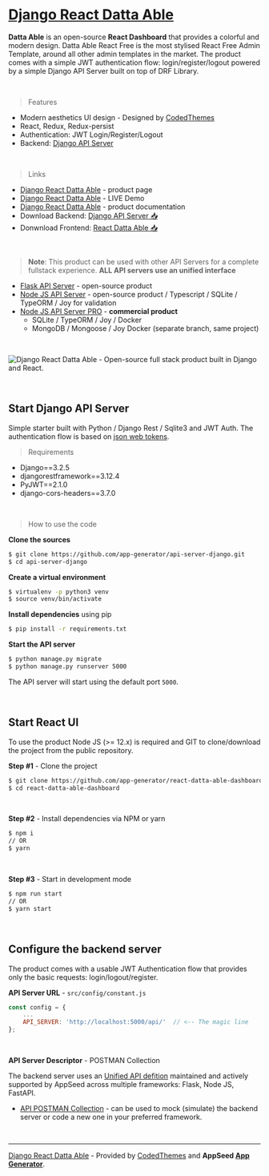 # [Django React Datta Able](https://appseed.us/product/django-react-datta-able)

**Datta Able** is an open-source **React Dashboard** that provides a colorful and modern design. Datta Able React Free is the most stylised React Free Admin Template, around all other admin templates in the market. The product comes with a simple JWT authentication flow: login/register/logout powered by a simple Django API Server built on top of DRF Library.

<br />

> Features

- Modern aesthetics UI design - Designed by [CodedThemes](https://codedthemes.com/)
- React, Redux, Redux-persist
- Authentication: JWT Login/Register/Logout
- Backend: [Django API Server](https://github.com/app-generator/api-server-django) 

<br />

> Links

- [Django React Datta Able](https://appseed.us/product/react-node-js-datta-able) - product page
- [Django React Datta Able](https://react-node-js-datta-able.appseed-srv1.com/) - LIVE Demo
- [Django React Datta Able](https://docs.appseed.us/products/react/node-js-datta-able) - product documentation
- Download Backend: [Django API Server 📥](https://github.com/app-generator/api-server-django/archive/refs/heads/main.zip)
- Donwnload Frontend: [React Datta Able 📥](https://github.com/app-generator/react-node-js-datta-able/archive/refs/heads/main.zip)  

<br >

> **Note**: This product can be used with other API Servers for a complete fullstack experience. **ALL API servers use an unified interface**

- [Flask API Server](https://github.com/app-generator/api-server-flask) - open-source product
- [Node JS API Server](https://github.com/app-generator/api-server-nodejs) - open-source product / Typescript / SQLite / TypeORM / Joy for validation
- [Node JS API Server PRO](https://github.com/app-generator/api-server-nodejs-pro) - **commercial product**
    - SQLite / TypeORM / Joy / Docker
    - MongoDB / Mongoose / Joy Docker (separate branch, same project)

<br />

![Django React Datta Able - Open-source full stack product built in Django and React.](https://user-images.githubusercontent.com/51070104/127129620-bae3b6b3-eb4f-4ad7-a694-5a3c1d6e37cb.png)

<br />

## Start Django API Server

Simple starter built with Python / Django Rest / Sqlite3 and JWT Auth. The authentication flow is based on [json web tokens](https://jwt.io).

> Requirements

- Django==3.2.5
- djangorestframework==3.12.4
- PyJWT==2.1.0
- django-cors-headers==3.7.0 

<br />

> How to use the code

**Clone the sources**

```bash
$ git clone https://github.com/app-generator/api-server-django.git
$ cd api-server-django
```

**Create a virtual environment**

```bash
$ virtualenv -p python3 venv
$ source venv/bin/activate
```

**Install dependencies** using pip

```bash
$ pip install -r requirements.txt
```

**Start the API server** 

```bash
$ python manage.py migrate
$ python manage.py runserver 5000
```

The API server will start using the default port `5000`. 

<br />

## Start React UI 

To use the product Node JS (>= 12.x) is required and GIT to clone/download the project from the public repository.

**Step #1** - Clone the project

```bash
$ git clone https://github.com/app-generator/react-datta-able-dashboard.git
$ cd react-datta-able-dashboard
```

<br >

**Step #2** - Install dependencies via NPM or yarn

```bash
$ npm i
// OR
$ yarn
```

<br />

**Step #3** - Start in development mode

```bash
$ npm run start 
// OR
$ yarn start
```

<br />

## Configure the backend server

The product comes with a usable JWT Authentication flow that provides only the basic requests: login/logout/register. 

**API Server URL** - `src/config/constant.js` 

```javascript
const config = {
    ...
    API_SERVER: 'http://localhost:5000/api/'  // <-- The magic line
};
```

<br />

**API Server Descriptor** - POSTMAN Collection

The backend server uses an [Unified API defition](https://docs.appseed.us/boilerplate-code/api-server/api-unified-definition) maintained and actively supported by AppSeed across multiple frameworks: Flask, Node JS, FastAPI.

- [API POSTMAN Collection](https://github.com/app-generator/api-unified-definition/blob/main/api.postman_collection.json) - can be used to mock (simulate) the backend server or code a new one in your preferred framework. 

<br />

---
[Django React Datta Able](https://appseed.us/product/django-react-datta-able) - Provided by [CodedThemes](https://codedthemes.com/) and **AppSeed [App Generator](https://appseed.us/app-generator)**.
